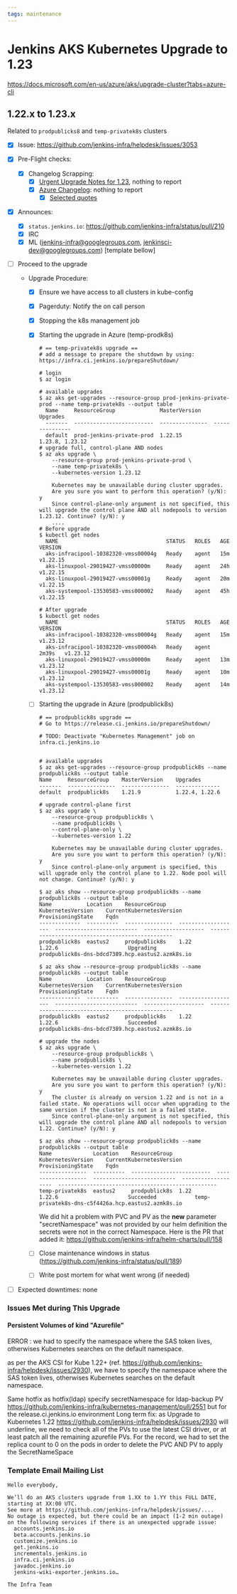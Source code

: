 ```yaml
---
tags: maintenance
---
```

<!-- markdownlint-disable MD013 MD036-->

# Jenkins AKS Kubernetes Upgrade to 1.23

<https://docs.microsoft.com/en-us/azure/aks/upgrade-cluster?tabs=azure-cli>

## 1.22.x  to 1.23.x

Related to `prodpublicks8` and `temp-privatek8s` clusters

- [x] Issue: <https://github.com/jenkins-infra/helpdesk/issues/3053>

- [x] Pre-Flight checks: 
  - [x] Changelog Scrapping:
    - [x] [Urgent Upgrade Notes for 1.23](https://github.com/kubernetes/kubernetes/blob/master/CHANGELOG/CHANGELOG-1.23.md#urgent-upgrade-notes), nothing to report
    - [x] [Azure Changelog](https://github.com/Azure/AKS/blob/master/CHANGELOG.md): nothing to report
      - [x] [Selected quotes](https://github.com/jenkins-infra/helpdesk/issues/3053#issuecomment-1292119216)

- [x] Announces:
  - [x] `status.jenkins.io`: <https://github.com/jenkins-infra/status/pull/210>
  - [x] IRC
  - [x] ML (jenkins-infra@googlegroups.com, jenkinsci-dev@googlegroups.com) [template bellow]

- [ ] Proceed to the upgrade
  
  - Upgrade Procedure:
    - [x] Ensure we have access to all clusters in kube-config
    - [x] Pagerduty: Notify the on call person
    - [x] Stopping the k8s management job
    - [x] Starting the upgrade in Azure (temp-prodk8s)

        ```console
        # == temp-privatek8s upgrade ==
        # add a message to prepare the shutdown by using: https://infra.ci.jenkins.io/prepareShutdown/

        # login
        $ az login

        # available upgrades
        $ az aks get-upgrades --resource-group prod-jenkins-private-prod --name temp-privatek8s --output table
          Name     ResourceGroup              MasterVersion    Upgrades
          -------  -------------------------  ---------------  ---------------
          default  prod-jenkins-private-prod  1.22.15          1.23.8, 1.23.12
        # upgrade full, control-plane AND nodes
        $ az aks upgrade \
            --resource-group prod-jenkins-private-prod \
            --name temp-privatek8s \
            --kubernetes-version 1.23.12

            Kubernetes may be unavailable during cluster upgrades.
            Are you sure you want to perform this operation? (y/N): y
            Since control-plane-only argument is not specified, this will upgrade the control plane AND all nodepools to version 1.23.12. Continue? (y/N): y
            ....
        # Before upgrade
        $ kubectl get nodes                         
          NAME                                  STATUS   ROLES   AGE   VERSION
          aks-infracipool-10382320-vmss00004g   Ready    agent   15m   v1.22.15
          aks-linuxpool-29019427-vmss00000m     Ready    agent   24h   v1.22.15
          aks-linuxpool-29019427-vmss00001g     Ready    agent   20m   v1.22.15
          aks-systempool-13530583-vmss000002    Ready    agent   45h   v1.22.15
        
        # After upgrade
        $ kubectl get nodes      
          NAME                                  STATUS   ROLES   AGE     VERSION
          aks-infracipool-10382320-vmss00004g   Ready    agent   15m     v1.23.12
          aks-infracipool-10382320-vmss00004h   Ready    agent   2m39s   v1.23.12
          aks-linuxpool-29019427-vmss00000m     Ready    agent   13m     v1.23.12
          aks-linuxpool-29019427-vmss00001g     Ready    agent   10m     v1.23.12
          aks-systempool-13530583-vmss000002    Ready    agent   14m     v1.23.12
        ```

    - [ ] Starting the upgrade in Azure (prodpublick8s)

        ```console
        # == prodpublick8s upgrade ==
        # Go to https://release.ci.jenkins.io/prepareShutdown/

        # TODO: Deactivate "Kubernetes Management" job on infra.ci.jenkins.io


        # available upgrades
        $ az aks get-upgrades --resource-group prodpublick8s --name prodpublick8s --output table
        Name     ResourceGroup    MasterVersion    Upgrades
        -------  ---------------  ---------------  --------------
        default  prodpublick8s    1.21.9           1.22.4, 1.22.6

        # upgrade control-plane first
        $ az aks upgrade \
            --resource-group prodpublick8s \
            --name prodpublick8s \
            --control-plane-only \
            --kubernetes-version 1.22

            Kubernetes may be unavailable during cluster upgrades.
            Are you sure you want to perform this operation? (y/N): y
            Since control-plane-only argument is specified, this will upgrade only the control plane to 1.22. Node pool will not change. Continue? (y/N): y

        $ az aks show --resource-group prodpublick8s --name prodpublick8s --output table
        Name           Location    ResourceGroup    KubernetesVersion    CurrentKubernetesVersion    ProvisioningState    Fqdn
        -------------  ----------  ---------------  -------------------  --------------------------  -------------------  ------------------------------------------------
        prodpublick8s  eastus2     prodpublick8s    1.22                 1.22.6                      Upgrading            prodpublick8s-dns-bdcd7389.hcp.eastus2.azmk8s.io

        $ az aks show --resource-group prodpublick8s --name prodpublick8s --output table
        Name           Location    ResourceGroup    KubernetesVersion    CurrentKubernetesVersion    ProvisioningState    Fqdn
        -------------  ----------  ---------------  -------------------  --------------------------  -------------------  ------------------------------------------------
        prodpublick8s  eastus2     prodpublick8s    1.22                 1.22.6                      Succeeded            prodpublick8s-dns-bdcd7389.hcp.eastus2.azmk8s.io

        # upgrade the nodes
        $ az aks upgrade \
            --resource-group prodpublick8s \
            --name prodpublick8s \
            --kubernetes-version 1.22

            Kubernetes may be unavailable during cluster upgrades.
            Are you sure you want to perform this operation? (y/N): y
            The cluster is already on version 1.22 and is not in a failed state. No operations will occur when upgrading to the same version if the cluster is not in a failed state.
            Since control-plane-only argument is not specified, this will upgrade the control plane AND all nodepools to version 1.22. Continue? (y/N): y

        $ az aks show --resource-group prodpublick8s --name prodpublick8s --output table
        Name             Location    ResourceGroup              KubernetesVersion    CurrentKubernetesVersion    ProvisioningState    Fqdn
        ---------------  ----------  -------------------------  -------------------  --------------------------  -------------------  --------------------------------------------------
        temp-privatek8s  eastus2     prodpublick8s  1.22                 1.22.6                      Succeeded            temp-privatek8s-dns-c5f4426a.hcp.eastus2.azmk8s.io
        ```

        We did hit a problem with PVC and PV as the **new** parameter "secretNamespace" was not provided by our helm definition the secrets were not in the correct Namespace.
        Here is the PR that added it: <https://github.com/jenkins-infra/helm-charts/pull/158>

    - [ ] Close maintenance windows in status (<https://github.com/jenkins-infra/status/pull/189>)
    - [ ] Write post mortem for what went wrong (if needed)

- [ ] Expected downtimes: none

### Issues Met during This Upgrade

#### Persistent Volumes of kind "Azurefile"

ERROR : we had to specify the namespace where the SAS token lives, otherwises Kubernetes searches on the default namespace.

as per the AKS CSI for Kube 1.22+ (ref. <https://github.com/jenkins-infra/helpdesk/issues/2930>), we have to specify the namespace where the SAS token lives, otherwises Kubernetes searches on the default namespace.

Same hotfix as hotfix(ldap) specify secretNamespace for ldap-backup PV <https://github.com/jenkins-infra/kubernetes-management/pull/2551> but for the release.ci.jenkins.io environment
Long term fix: as Upgrade to Kubernetes 1.22 <https://github.com/jenkins-infra/helpdesk/issues/2930> will underline, we need to check all of the PVs to use the latest CSI driver, or at least patch all the remaining azurefile PVs.
For the record, we had to set the replica count to 0 on the pods in order to delete the PVC AND PV to apply the SecretNameSpace

### Template Email Mailing List

```text
Hello everybody,

We’ll do an AKS clusters upgrade from 1.XX to 1.YY this FULL DATE, starting at XX:00 UTC.
See more at https://github.com/jenkins-infra/helpdesk/issues/....
No outage is expected, but there could be an impact (1-2 min outage) on the following services if there is an unexpected upgrade issue:
  accounts.jenkins.io
  beta.accounts.jenkins.io
  customize.jenkins.io
  get.jenkins.io
  incrementals.jenkins.io
  infra.ci.jenkins.io
  javadoc.jenkins.io
  jenkins-wiki-exporter.jenkins.io…

The Infra Team
```
